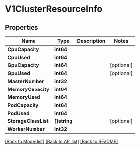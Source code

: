 # V1ClusterResourceInfo

## Properties

Name | Type | Description | Notes
------------ | ------------- | ------------- | -------------
**CpuCapacity** | **int64** |  | 
**CpuUsed** | **int64** |  | 
**GpuCapacity** | **int64** |  | [optional] 
**GpuUsed** | **int64** |  | [optional] 
**MasterNumber** | **int32** |  | 
**MemoryCapacity** | **int64** |  | 
**MemoryUsed** | **int64** |  | 
**PodCapacity** | **int64** |  | 
**PodUsed** | **int64** |  | 
**StorageClassList** | **[]string** |  | [optional] 
**WorkerNumber** | **int32** |  | 

[[Back to Model list]](../README.md#documentation-for-models) [[Back to API list]](../README.md#documentation-for-api-endpoints) [[Back to README]](../README.md)


